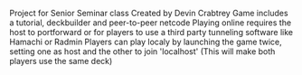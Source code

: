 Project for Senior Seminar class
Created by Devin Crabtrey
Game includes a tutorial, deckbuilder and peer-to-peer netcode
Playing online requires the host to portforward or for players to use a third party tunneling software like Hamachi or Radmin
Players can play localy by launching the game twice, setting one as host and the other to join 'localhost' (This will make both players use the same deck)
